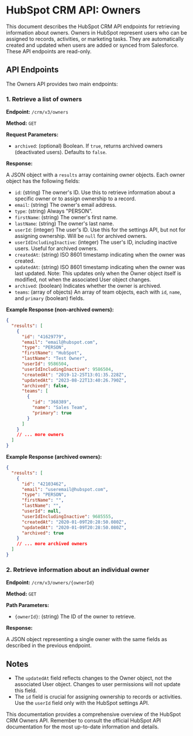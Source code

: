 # HubSpot CRM API: Owners

This document describes the HubSpot CRM API endpoints for retrieving information about owners.  Owners in HubSpot represent users who can be assigned to records, activities, or marketing tasks.  They are automatically created and updated when users are added or synced from Salesforce.  These API endpoints are read-only.

## API Endpoints

The Owners API provides two main endpoints:

### 1. Retrieve a list of owners

**Endpoint:** `/crm/v3/owners`

**Method:** `GET`

**Request Parameters:**

* `archived`: (optional) Boolean.  If `true`, returns archived owners (deactivated users). Defaults to `false`.

**Response:**

A JSON object with a `results` array containing owner objects.  Each owner object has the following fields:

* `id`: (string) The owner's ID.  Use this to retrieve information about a specific owner or to assign ownership to a record.
* `email`: (string) The owner's email address.
* `type`: (string) Always "PERSON".
* `firstName`: (string) The owner's first name.
* `lastName`: (string) The owner's last name.
* `userId`: (integer) The user's ID.  Use this for the settings API, but not for assigning ownership. Will be `null` for archived owners.
* `userIdIncludingInactive`: (integer) The user's ID, including inactive users.  Useful for archived owners.
* `createdAt`: (string)  ISO 8601 timestamp indicating when the owner was created.
* `updatedAt`: (string) ISO 8601 timestamp indicating when the owner was last updated. Note: This updates only when the Owner object itself is modified, not when the associated User object changes.
* `archived`: (boolean) Indicates whether the owner is archived.
* `teams`: (array of objects)  An array of team objects, each with `id`, `name`, and `primary` (boolean) fields.


**Example Response (non-archived owners):**

```json
{
  "results": [
    {
      "id": "41629779",
      "email": "email@hubspot.com",
      "type": "PERSON",
      "firstName": "HubSpot",
      "lastName": "Test Owner",
      "userId": 9586504,
      "userIdIncludingInactive": 9586504,
      "createdAt": "2019-12-25T13:01:35.228Z",
      "updatedAt": "2023-08-22T13:40:26.790Z",
      "archived": false,
      "teams": [
        {
          "id": "368389",
          "name": "Sales Team",
          "primary": true
        }
      ]
    }
    // ... more owners
  ]
}
```

**Example Response (archived owners):**

```json
{
  "results": [
    {
      "id": "42103462",
      "email": "useremail@hubspot.com",
      "type": "PERSON",
      "firstName": "",
      "lastName": "",
      "userId": null,
      "userIdIncludingInactive": 9685555,
      "createdAt": "2020-01-09T20:28:50.080Z",
      "updatedAt": "2020-01-09T20:28:50.080Z",
      "archived": true
    }
    // ... more archived owners
  ]
}
```


### 2. Retrieve information about an individual owner

**Endpoint:** `/crm/v3/owners/{ownerId}`

**Method:** `GET`

**Path Parameters:**

* `{ownerId}`: (string) The ID of the owner to retrieve.

**Response:**

A JSON object representing a single owner with the same fields as described in the previous endpoint.


##  Notes

* The `updatedAt` field reflects changes to the Owner object, not the associated User object.  Changes to user permissions will not update this field.
*  The `id` field is crucial for assigning ownership to records or activities.  Use the `userId` field only with the HubSpot settings API.


This documentation provides a comprehensive overview of the HubSpot CRM Owners API.  Remember to consult the official HubSpot API documentation for the most up-to-date information and details.
